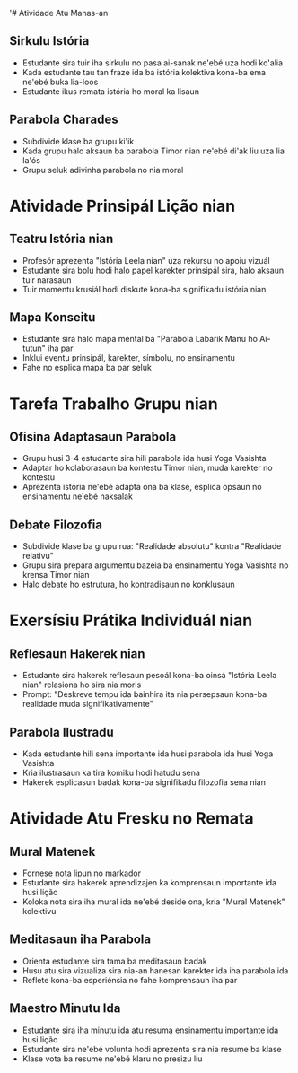 '# Atividade Atu Manas-an

## Sirkulu Istória
- Estudante sira tuir iha sirkulu no pasa ai-sanak ne'ebé uza hodi ko'alia
- Kada estudante tau tan fraze ida ba istória kolektiva kona-ba ema ne'ebé buka lia-loos
- Estudante ikus remata istória ho moral ka lisaun

## Parabola Charades
- Subdivide klase ba grupu ki'ik
- Kada grupu halo aksaun ba parabola Timor nian ne'ebé di'ak liu uza lia la'ós
- Grupu seluk adivinha parabola no nia moral

# Atividade Prinsipál Lição nian

## Teatru Istória nian
- Profesór aprezenta "Istória Leela nian" uza rekursu no apoiu vizuál
- Estudante sira bolu hodi halo papel karekter prinsipál sira, halo aksaun tuir narasaun
- Tuir momentu krusiál hodi diskute kona-ba signifikadu istória nian 

## Mapa Konseitu
- Estudante sira halo mapa mental ba "Parabola Labarik Manu ho Ai-tutun" iha par 
- Inklui eventu prinsipál, karekter, símbolu, no ensinamentu
- Fahe no esplica mapa ba par seluk

# Tarefa Trabalho Grupu nian

## Ofisina Adaptasaun Parabola
- Grupu husi 3-4 estudante sira hili parabola ida husi Yoga Vasishta
- Adaptar ho kolaborasaun ba kontestu Timor nian, muda karekter no kontestu
- Aprezenta istória ne'ebé adapta ona ba klase, esplica opsaun no ensinamentu ne'ebé naksalak

## Debate Filozofia
- Subdivide klase ba grupu rua: "Realidade absolutu" kontra "Realidade relativu"
- Grupu sira prepara argumentu bazeia ba ensinamentu Yoga Vasishta no krensa Timor nian
- Halo debate ho estrutura, ho kontradisaun no konklusaun

# Exersísiu Prátika Individuál nian

## Reflesaun Hakerek nian
- Estudante sira hakerek reflesaun pesoál kona-ba oinsá "Istória Leela nian" relasiona ho sira nia moris
- Prompt: "Deskreve tempu ida bainhira ita nia persepsaun kona-ba realidade muda signifikativamente"

## Parabola Ilustradu
- Kada estudante hili sena importante ida husi parabola ida husi Yoga Vasishta
- Kria ilustrasaun ka tira komiku hodi hatudu sena
- Hakerek esplicasun badak kona-ba signifikadu filozofia sena nian

# Atividade Atu Fresku no Remata

## Mural Matenek
- Fornese nota lipun no markador
- Estudante sira hakerek aprendizajen ka komprensaun importante ida husi lição
- Koloka nota sira iha mural ida ne'ebé deside ona, kria "Mural Matenek" kolektivu

## Meditasaun iha Parabola
- Orienta estudante sira tama ba meditasaun badak
- Husu atu sira vizualiza sira nia-an hanesan karekter ida iha parabola ida
- Reflete kona-ba esperiénsia no fahe komprensaun iha par

## Maestro Minutu Ida
- Estudante sira iha minutu ida atu resuma ensinamentu importante ida husi lição
- Estudante sira ne'ebé volunta hodi aprezenta sira nia resume ba klase
- Klase vota ba resume ne'ebé klaru no presizu liu